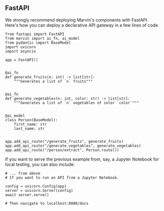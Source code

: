 
## FastAPI

We strongly recommend deploying Marvin's components with FastAPI. Here's how you can deploy a declarative API gateway in a few lines of code.


```
from fastapi import FastAPI
from marvin import ai_fn, ai_model
from pydantic import BaseModel
import uvicorn
import asyncio

app = FastAPI()


@ai_fn
def generate_fruits(n: int) -> list[str]:
    """Generates a list of `n` fruits"""


@ai_fn
def generate_vegetables(n: int, color: str) -> list[str]:
    """Generates a list of `n` vegetables of color `color`"""


@ai_model
class Person(BaseModel):
    first_name: str
    last_name: str


app.add_api_route("/generate_fruits", generate_fruits)
app.add_api_route("/generate_vegetables", generate_vegetables)
app.add_api_route("/person/extract", Person.route())
```

If you want to serve the previous example from, say, a Jupyter Notebook for local testing, you can also include:


```
# ... from above
# If you want to run an API from a Jupyter Notebook.

config = uvicorn.Config(app)
server = uvicorn.Server(config)
await server.serve()

# Then navigate to localhost:8000/docs
```
